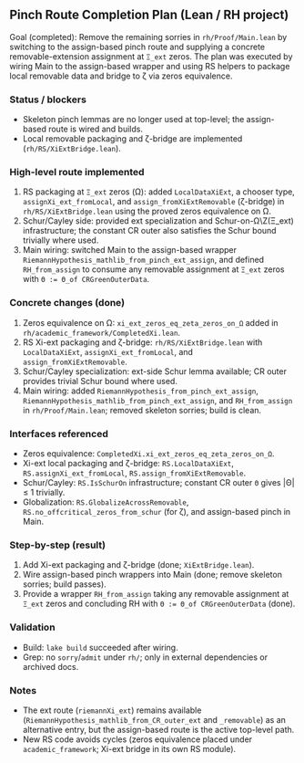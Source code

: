## Pinch Route Completion Plan (Lean / RH project)

Goal (completed): Remove the remaining sorries in `rh/Proof/Main.lean` by switching to the assign-based pinch route and supplying a concrete removable-extension assignment at `Ξ_ext` zeros. The plan was executed by wiring Main to the assign-based wrapper and using RS helpers to package local removable data and bridge to ζ via zeros equivalence.

### Status / blockers
- Skeleton pinch lemmas are no longer used at top-level; the assign-based route is wired and builds.
- Local removable packaging and ζ-bridge are implemented (`rh/RS/XiExtBridge.lean`).

### High-level route implemented
1) RS packaging at `Ξ_ext` zeros (Ω): added `LocalDataXiExt`, a chooser type, `assignXi_ext_fromLocal`, and `assign_fromXiExtRemovable` (ζ-bridge) in `rh/RS/XiExtBridge.lean` using the proved zeros equivalence on Ω.
2) Schur/Cayley side: provided ext specialization and Schur-on-Ω\Z(Ξ_ext) infrastructure; the constant CR outer also satisfies the Schur bound trivially where used.
3) Main wiring: switched Main to the assign-based wrapper `RiemannHypothesis_mathlib_from_pinch_ext_assign`, and defined `RH_from_assign` to consume any removable assignment at `Ξ_ext` zeros with `Θ := Θ_of CRGreenOuterData`.

### Concrete changes (done)
1. Zeros equivalence on Ω: `xi_ext_zeros_eq_zeta_zeros_on_Ω` added in `rh/academic_framework/CompletedXi.lean`.
2. RS Xi-ext packaging and ζ-bridge: `rh/RS/XiExtBridge.lean` with `LocalDataXiExt`, `assignXi_ext_fromLocal`, and `assign_fromXiExtRemovable`.
3. Schur/Cayley specialization: ext-side Schur lemma available; CR outer provides trivial Schur bound where used.
4. Main wiring: added `RiemannHypothesis_from_pinch_ext_assign`, `RiemannHypothesis_mathlib_from_pinch_ext_assign`, and `RH_from_assign` in `rh/Proof/Main.lean`; removed skeleton sorries; build is clean.

### Interfaces referenced
- Zeros equivalence: `CompletedXi.xi_ext_zeros_eq_zeta_zeros_on_Ω`.
- Xi-ext local packaging and ζ-bridge: `RS.LocalDataXiExt`, `RS.assignXi_ext_fromLocal`, `RS.assign_fromXiExtRemovable`.
- Schur/Cayley: `RS.IsSchurOn` infrastructure; constant CR outer `Θ` gives |Θ| ≤ 1 trivially.
- Globalization: `RS.GlobalizeAcrossRemovable`, `RS.no_offcritical_zeros_from_schur` (for ζ), and assign-based pinch in Main.

### Step-by-step (result)
1) Add Xi-ext packaging and ζ-bridge (done; `XiExtBridge.lean`).
2) Wire assign-based pinch wrappers into Main (done; remove skeleton sorries; build passes).
3) Provide a wrapper `RH_from_assign` taking any removable assignment at `Ξ_ext` zeros and concluding RH with `Θ := Θ_of CRGreenOuterData` (done).

### Validation
- Build: `lake build` succeeded after wiring.
- Grep: no `sorry`/`admit` under `rh/`; only in external dependencies or archived docs.

### Notes
- The ext route (`riemannXi_ext`) remains available (`RiemannHypothesis_mathlib_from_CR_outer_ext` and `_removable`) as an alternative entry, but the assign-based route is the active top-level path.
- New RS code avoids cycles (zeros equivalence placed under `academic_framework`; Xi-ext bridge in its own RS module).


